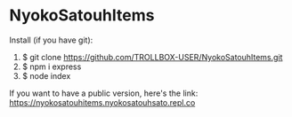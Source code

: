 # NyokoSatouhItems
Install (if you have git):
1. $ git clone https://github.com/TROLLBOX-USER/NyokoSatouhItems.git
2. $ npm i express
3. $ node index

If you want to have a public version, here's the link: https://nyokosatouhitems.nyokosatouhsato.repl.co
